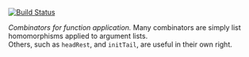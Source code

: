 
[![Build Status](https://travis-ci.org/theodorecackowski/owski-apply.svg?branch=master)](https://travis-ci.org/theodorecackowski/owski-apply)  

*Combinators for function application.* 
Many combinators are simply list homomorphisms applied to argument lists.  
Others, such as `headRest`, and `initTail`, are useful in their own right.  
